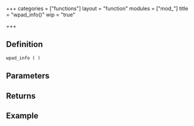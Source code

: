 +++
categories = ["functions"]
layout = "function"
modules = ["mod_"]
title = "wpad_info()"
wip = "true"

+++

## Definition

    wpad_info ( )

## Parameters

## Returns

## Example

```
```
